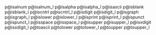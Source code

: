 p@isalnum
p@isalnum_l
p@isalpha
p@isalpha_l
p@isascii
p@isblank
p@isblank_l
p@iscntrl
p@iscntrl_l
p@isdigit
p@isdigit_l
p@isgraph
p@isgraph_l
p@islower
p@islower_l
p@isprint
p@isprint_l
p@ispunct
p@ispunct_l
p@isspace
p@isspace_l
p@isupper
p@isupper_l
p@isxdigit
p@isxdigit_l
p@toascii
p@tolower
p@tolower_l
p@toupper
p@toupper_l